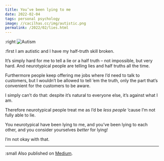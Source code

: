 ```yaml
---
title: You’ve been lying to me
date: 2022-02-04
tags: personal psychology
image: //cacilhas.cc/img/autistic.png
permalink: /2022/02/lies.html
---
```

[image]: {{{image}}}
[Medium]: https://cacilhas.medium.com/youve-been-lying-to-me-d6847a0be4c0

:right ![Autism][image]

:first I am autistic and I have my half-truth skill broken.

It’s simply hard for me to tell a lie or a half truth – not impossible, but very
hard. And neurotypical people are telling lies and half truths all the time.

Furthermore people keep offering me jobs where I’d need to talk to customers,
but I wouldn’t be allowed to tell ’em the truth, only the part that’s
convenient for the customers to be aware.

I simply can’t do that: despite it’s natural to everyone else, it’s against
what I am.

Therefore neurotypical people treat me as I’d be *less people* ’cause I’m not
fully able to lie.

You neurotypical have been lying to me, and you’ve been lying to each other,
and you consider yourselves *better* for lying!

I’m not okay with that.

-----

:small Also published on [Medium][].
